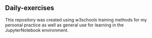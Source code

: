 ## Daily-exercises
This repository was created using w3schools training methods for my personal practice as well as general use for learning in the JupyterNotebook environment.
